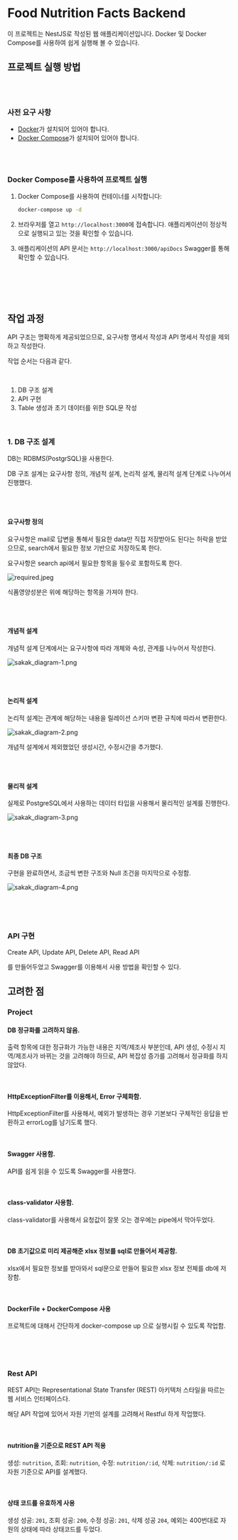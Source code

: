 # Food Nutrition Facts Backend

이 프로젝트는 NestJS로 작성된 웹 애플리케이션입니다. Docker 및 Docker Compose를 사용하여 쉽게 실행해 볼 수 있습니다.

## 프로젝트 실행 방법

<br>
<br>

### 사전 요구 사항
- [Docker](https://www.docker.com/)가 설치되어 있어야 합니다.
- [Docker Compose](https://docs.docker.com/compose/)가 설치되어 있어야 합니다.

<br>
<br>

### Docker Compose를 사용하여 프로젝트 실행

1. Docker Compose를 사용하여 컨테이너를 시작합니다:

    ```bash
    docker-compose up -d
    ```

2. 브라우저를 열고 `http://localhost:3000`에 접속합니다. 애플리케이션이 정상적으로 실행되고 있는 것을 확인할 수 있습니다.

3. 애플리케이션의 API 문서는 `http://localhost:3000/apiDocs` Swagger를 통해 확인할 수 있습니다.

<br>
<br>
<br>
<br>

## 작업 과정

API 구조는 명확하게 제공되었으므로, 요구사항 명세서 작성과 API 명세서 작성을 제외하고 작성한다.

작업 순서는 다음과 같다.

<br>

1. DB 구조 설계
2. API 구현 
3. Table 생성과 초기 데이터를 위한 SQL문 작성

<br>

### 1. DB 구조 설계

DB는 RDBMS(PostgrSQL)을 사용한다.

DB 구조 설계는 요구사항 정의, 개념적 설계, 논리적 설계, 물리적 설계 단계로 나누어서 진행했다.

<br>
<br>

#### 요구사항 정의

요구사항은 mail로 답변을 통해서 필요한 data만 직접 저장받아도 된다는 허락을 받았으므로, search에서 필요한 정보 기반으로 저장하도록 한다.

요구사항은 search api에서 필요한 항목을 필수로 포함하도록 한다.

![required.jpeg](resource%2Frequired.jpeg)

식품영양성분은 위에 해당하는 항목을 가져야 한다.

<br>
<br>

#### 개념적 설계

개념적 설계 단계에서는 요구사항에 따라 개체와 속성, 관계를 나누어서 작성한다.

![sakak_diagram-1.png](resource%2Fsakak_diagram-1.png)

<br>
<br>

#### 논리적 설계

논리적 설계는 관계에 해당하는 내용을 릴레이션 스키마 변환 규칙에 따라서 변환한다.

![sakak_diagram-2.png](resource%2Fsakak_diagram-2.png)

개념적 설계에서 제외했었던 생성시간, 수정시간을 추가했다.

<br>
<br>

#### 물리적 설계

실제로 PostgreSQL에서 사용하는 데이터 타입을 사용해서 물리적인 설계를 진행한다.

![sakak_diagram-3.png](resource%2Fsakak_diagram-3.png)

<br>
<br>

#### 최종 DB 구조

구현을 완료하면서, 조금씩 변한 구조와 Null 조건을 마지막으로 수정함.

![sakak_diagram-4.png](resource%2Fsakak_diagram-4.png)


<br>
<br>
<br>

### API 구현

Create API, Update API, Delete API, Read API

를 만들어두었고 Swagger를 이용해서 사용 방법을 확인할 수 있다.


## 고려한 점

### Project

#### DB 정규화를 고려하지 않음.

출력 항목에 대한 정규화가 가능한 내용은 지역/제조사 부분인데, API 생성, 수정시 지역/제조사가 바뀌는 것을 고려해야 하므로,
API 복잡성 증가를 고려해서 정규화를 하지 않았다.

<br>

#### HttpExceptionFilter를 이용해서, Error 구체화함.

HttpExceptionFilter를 사용해서, 예외가 발생하는 경우 기본보다 구체적인 응답을 반환하고 errorLog를 남기도록 했다.

<br>

#### Swagger 사용함.

API를 쉽게 읽을 수 있도록 Swagger를 사용했다.

<br>

#### class-validator 사용함.

class-validator를 사용해서 요청값이 잘못 오는 경우에는 pipe에서 막아두었다.

<br>

#### DB 초기값으로 미리 제공해준 xlsx 정보를 sql로 만들어서 제공함.

xlsx에서 필요한 정보를 받아와서 sql문으로 만들어 필요한 xlsx 정보 전체를 db에 저장함.

<br>

#### DockerFile + DockerCompose 사용

프로젝트에 대해서 간단하게 docker-compose up 으로 실행시킬 수 있도록 작업함.

<br>
<br>
<br>

### Rest API

REST API는 Representational State Transfer (REST) 아키텍처 스타일을 따르는 웹 서비스 인터페이스다.

해당 API 작업에 있어서 자원 기반의 설계를 고려해서 Restful 하게 작업했다.

<br>

#### nutrition을 기준으로 REST API 적용

생성: `nutrition`, 조회: `nutrition`, 수정: `nutrition/:id`, 삭제: `nutrition/:id` 로 자원 기준으로 API를 설계했다.

<br>

#### 상태 코드를 유효하게 사용

생성 성공: `201`, 조회 성공: `200`, 수정 성공: `201`, 삭제 성공 `204`, 예외는 400번대로 자원의 상태에 따라 상태코드를 두었다.

<br>